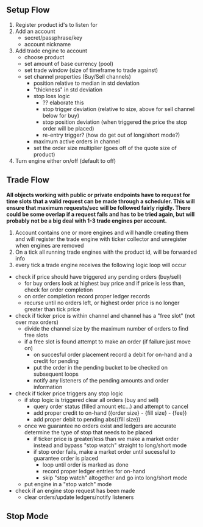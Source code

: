 Setup Flow
--

1. Register product id's to listen for 
1. Add an account 
    * secret/passphrase/key
    * account nickname
1. Add trade engine to account
    * choose product
    * set amount of base currency (pool)
    * set trade window (size of timeframe to trade against)
    * set channel properties (Buy/Sell channels)
      * position relative to median in std deviation
      * "thickness" in std deviation
      * stop loss logic
        * ?? elaborate this
        * stop trigger deviation (relative to size, above for sell channel below for buy)
	    * stop position deviation (when triggered the price the stop order will be placed)
		* re-entry trigger? (how do get out of long/short mode?)
      * maximum active orders in channel
      * set the order size multiplier (goes off of the quote size of product)	
1. Turn engine either on/off (default to off)

Trade Flow
--

**All objects working with public or private endpoints have to request for time slots
that a valid request can be made through a scheduler. This will ensure that maximum requests/sec will be
followed fairly rigidly. There could be some overlap if a request fails and 
has to be tried again, but will probably not be a big deal with 1-3 trade engines 
per account.**

1. Account contains one or more engines and will handle creating them and will
register the trade engine with ticker collector and unregister when engines are removed
1. On a tick all running trade engines with the product id, will be forwarded info
1. every tick a trade  engine receives the following logic loop will occur
  * check if price should have triggered any pending orders (buy/sell)
    * for buy orders look at highest buy price and if price is less than, check for order completion
    * on order completion record proper ledger records
    * recurse until no orders left, or highest order price is no longer greater than tick price
  * check if ticker price is within channel and channel has a "free slot" (not over max orders)
    * divide the channel size by the maximum number of orders to find free slots
    * if a free slot is found attempt to make an order (if failure just move on)
      * on succesful order placement record a debit for on-hand and a credit for pending
      * put the order in the pending bucket to be checked on subsequent loops
      * notify any listeners of the pending amounts and order information
  * check if ticker price triggers any stop logic
    * if stop logic is triggered clear all orders (buy and sell)
      * query order status (filled amount etc...) and attempt to cancel
      * add proper credit to on-hand ({order size} - {fill size} - {fee})
      * add proper debit to pending abs({fill size})
    * once we guarantee no orders exist and ledgers are accurate determine the type
of stop that needs to be placed
      * if ticker price is greater/less than we make a market order instead
and bypass "stop watch" straight to long/short mode
      * if stop order fails, make a market order until sucessful to guarantee order is placed
        * loop until order is marked as done
        * record proper ledger entries for on-hand
        * skip "stop watch" altogether and go into long/short mode
    * put engine in a "stop watch" mode
  * check if an engine stop request has been made
    * clear orders/update ledgers/notify listeners

Stop Mode
--